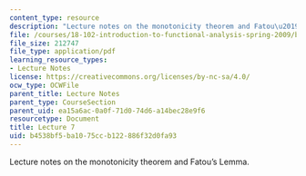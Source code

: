 ```yaml
---
content_type: resource
description: "Lecture notes on the monotonicity theorem and Fatou\u2019s Lemma."
file: /courses/18-102-introduction-to-functional-analysis-spring-2009/b4538bf5ba1075ccb122886f32d0fa93_MIT18_102s09_lec07.pdf
file_size: 212747
file_type: application/pdf
learning_resource_types:
- Lecture Notes
license: https://creativecommons.org/licenses/by-nc-sa/4.0/
ocw_type: OCWFile
parent_title: Lecture Notes
parent_type: CourseSection
parent_uid: ea15a6ac-0a0f-71d0-74d6-a14bec28e9f6
resourcetype: Document
title: Lecture 7
uid: b4538bf5-ba10-75cc-b122-886f32d0fa93
---
```

Lecture notes on the monotonicity theorem and Fatou’s Lemma.